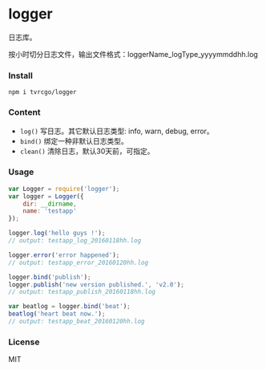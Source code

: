 # logger
日志库。

按小时切分日志文件，输出文件格式：loggerName_logType_yyyymmddhh.log

### Install
```
npm i tvrcgo/logger
```

### Content
- `log()` 写日志。其它默认日志类型: info, warn, debug, error。
- `bind()` 绑定一种非默认日志类型。
- `clean()` 清除日志，默认30天前，可指定。

### Usage
```js
var Logger = require('logger');
var logger = Logger({
    dir: __dirname,
    name: 'testapp'
});

logger.log('hello guys !');
// output: testapp_log_20160118hh.log

logger.error('error happened');
// output: testapp_error_20160120hh.log

logger.bind('publish');
logger.publish('new version published.', 'v2.0');
// output: testapp_publish_20160118hh.log

var beatlog = logger.bind('beat');
beatlog('heart beat now.');
// output: testapp_beat_20160120hh.log
```

### License
MIT
